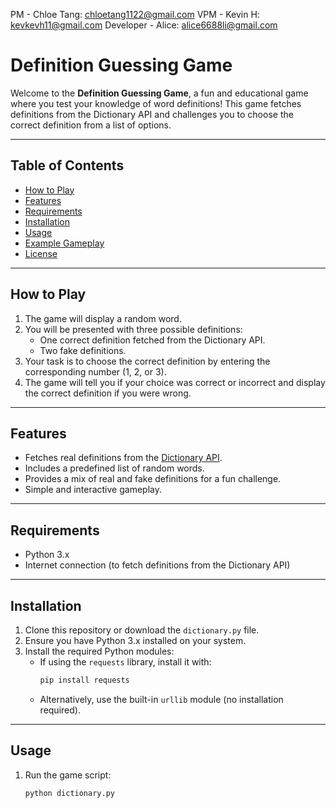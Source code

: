 PM - Chloe Tang: chloetang1122@gmail.com
VPM - Kevin H:  kevkevh11@gmail.com
Developer - Alice: alice6688li@gmail.com

# Definition Guessing Game

Welcome to the **Definition Guessing Game**, a fun and educational game where you test your knowledge of word definitions! This game fetches definitions from the Dictionary API and challenges you to choose the correct definition from a list of options.

---

## Table of Contents
- [How to Play](#how-to-play)
- [Features](#features)
- [Requirements](#requirements)
- [Installation](#installation)
- [Usage](#usage)
- [Example Gameplay](#example-gameplay)
- [License](#license)

---

## How to Play
1. The game will display a random word.
2. You will be presented with three possible definitions:
   - One correct definition fetched from the Dictionary API.
   - Two fake definitions.
3. Your task is to choose the correct definition by entering the corresponding number (1, 2, or 3).
4. The game will tell you if your choice was correct or incorrect and display the correct definition if you were wrong.

---

## Features
- Fetches real definitions from the [Dictionary API](https://dictionaryapi.dev/).
- Includes a predefined list of random words.
- Provides a mix of real and fake definitions for a fun challenge.
- Simple and interactive gameplay.

---

## Requirements
- Python 3.x
- Internet connection (to fetch definitions from the Dictionary API)

---

## Installation
1. Clone this repository or download the `dictionary.py` file.
2. Ensure you have Python 3.x installed on your system.
3. Install the required Python modules:
   - If using the `requests` library, install it with:
     ```bash
     pip install requests
     ```
   - Alternatively, use the built-in `urllib` module (no installation required).

---

## Usage
1. Run the game script:
   ```bash
   python dictionary.py
